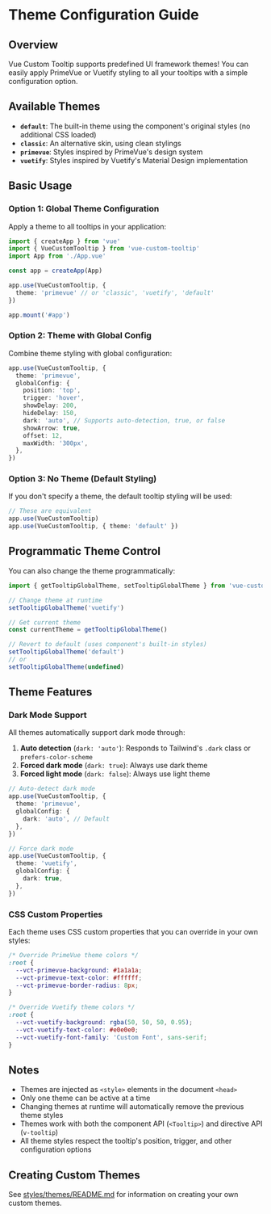 # Theme Configuration Guide

## Overview

Vue Custom Tooltip supports predefined UI framework themes! You can easily apply PrimeVue or Vuetify styling to all your tooltips with a simple configuration option.

## Available Themes

- **`default`**: The built-in theme using the component's original styles (no additional CSS loaded)
- **`classic`**: An alternative skin, using clean stylings
- **`primevue`**: Styles inspired by PrimeVue's design system
- **`vuetify`**: Styles inspired by Vuetify's Material Design implementation

## Basic Usage

### Option 1: Global Theme Configuration

Apply a theme to all tooltips in your application:

```typescript
import { createApp } from 'vue'
import { VueCustomTooltip } from 'vue-custom-tooltip'
import App from './App.vue'

const app = createApp(App)

app.use(VueCustomTooltip, {
  theme: 'primevue' // or 'classic', 'vuetify', 'default'
})

app.mount('#app')
```

### Option 2: Theme with Global Config

Combine theme styling with global configuration:

```typescript
app.use(VueCustomTooltip, {
  theme: 'primevue',
  globalConfig: {
    position: 'top',
    trigger: 'hover',
    showDelay: 200,
    hideDelay: 150,
    dark: 'auto', // Supports auto-detection, true, or false
    showArrow: true,
    offset: 12,
    maxWidth: '300px',
  },
})
```

### Option 3: No Theme (Default Styling)

If you don't specify a theme, the default tooltip styling will be used:

```typescript
// These are equivalent
app.use(VueCustomTooltip)
app.use(VueCustomTooltip, { theme: 'default' })
```

## Programmatic Theme Control

You can also change the theme programmatically:

```typescript
import { getTooltipGlobalTheme, setTooltipGlobalTheme } from 'vue-custom-tooltip'

// Change theme at runtime
setTooltipGlobalTheme('vuetify')

// Get current theme
const currentTheme = getTooltipGlobalTheme()

// Revert to default (uses component's built-in styles)
setTooltipGlobalTheme('default')
// or
setTooltipGlobalTheme(undefined)
```

## Theme Features

### Dark Mode Support

All themes automatically support dark mode through:
1. **Auto detection** (`dark: 'auto'`): Responds to Tailwind's `.dark` class or `prefers-color-scheme`
2. **Forced dark mode** (`dark: true`): Always use dark theme
3. **Forced light mode** (`dark: false`): Always use light theme

```typescript
// Auto-detect dark mode
app.use(VueCustomTooltip, {
  theme: 'primevue',
  globalConfig: {
    dark: 'auto', // Default
  },
})

// Force dark mode
app.use(VueCustomTooltip, {
  theme: 'vuetify',
  globalConfig: {
    dark: true,
  },
})
```

### CSS Custom Properties

Each theme uses CSS custom properties that you can override in your own styles:

```css
/* Override PrimeVue theme colors */
:root {
  --vct-primevue-background: #1a1a1a;
  --vct-primevue-text-color: #ffffff;
  --vct-primevue-border-radius: 8px;
}

/* Override Vuetify theme colors */
:root {
  --vct-vuetify-background: rgba(50, 50, 50, 0.95);
  --vct-vuetify-text-color: #e0e0e0;
  --vct-vuetify-font-family: 'Custom Font', sans-serif;
}
```

## Notes

- Themes are injected as `<style>` elements in the document `<head>`
- Only one theme can be active at a time
- Changing themes at runtime will automatically remove the previous theme styles
- Themes work with both the component API (`<Tooltip>`) and directive API (`v-tooltip`)
- All theme styles respect the tooltip's position, trigger, and other configuration options

## Creating Custom Themes

See [styles/themes/README.md](../src/styles/themes/README.md) for information on creating your own custom themes.
